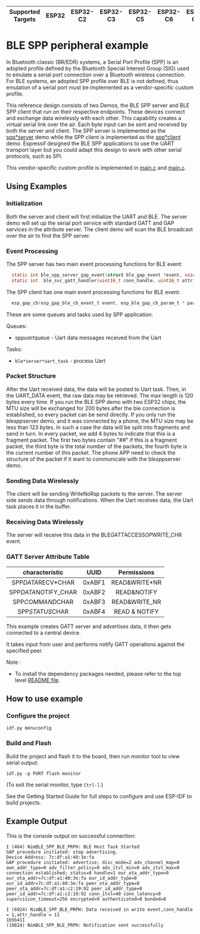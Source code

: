 | Supported Targets | ESP32 | ESP32-C2 | ESP32-C3 | ESP32-C5 | ESP32-C6 | ESP32-C61 | ESP32-H2 | ESP32-S3 |
| ----------------- | ----- | -------- | -------- | -------- | -------- | --------- | -------- | -------- |

# BLE SPP peripheral example

  In Bluetooth classic (BR/EDR) systems, a Serial Port Profile (SPP) is an adopted profile defined by the Bluetooth Special Interest Group (SIG) used to emulate a serial port connection over a Bluetooth wireless connection. For BLE systems, an adopted SPP profile over BLE is not defined, thus emulation of a serial port must be implemented as a vendor-specific custom profile.

  This reference design consists of two Demos, the BLE SPP server and BLE SPP client that run on their respective endpoints. These devices connect and exchange data wirelessly with each other. This capability creates a virtual serial link over the air. Each byte input can be sent and received by both the server and client. The SPP server is implemented as the [spp*server](../spp*server) demo while the SPP client is implemented as the [spp*client](../spp*client) demo. Espressif designed the BLE SPP applications to use the UART transport layer but you could adapt this design to work with other serial protocols, such as SPI.

  This vendor-specific custom profile is implemented in [main.c](../spp*client/main/main.c) and [main.c](../spp*server/main/main.c).

## Using Examples

### Initialization

  Both the server and client will first initialize the UART and BLE. The server demo will set up the serial port service with standard GATT and GAP services in the attribute server. The client demo will scan the BLE broadcast over the air to find the SPP server.

### Event Processing

  The SPP server has two main event processing functions for BLE event:

```c
  static int ble_spp_server_gap_event(struct ble_gap_event *event, void *arg);
  static int  ble_svc_gatt_handler(uint16_t conn_handle, uint16_t attr_handle,struct ble_gatt_access_ctxt *ctxt, void *arg);
```

  The SPP client has one main event processing functions for BLE event:

```c
  esp_gap_cb(esp_gap_ble_cb_event_t event, esp_ble_gap_cb_param_t * param);
```

  These are some queues and tasks used by SPP application:

  Queues:

  * spp*uart*queue       - Uart data messages received from the Uart

  Tasks:

  * `ble*server*uart_task`            - process Uart

### Packet Structure

  After the Uart received data, the data will be posted to Uart task. Then, in the UART_DATA event, the raw data may be retrieved. The max length is 120 bytes every time.
  If you run the BLE SPP demo with two ESP32 chips, the MTU size will be exchanged for 200 bytes after the ble connection is established, so every packet can be send directly.
  If you only run the ble*spp*server demo, and it was connected by a phone, the MTU size may be less than 123 bytes. In such a case the data will be split into fragments and send in turn.
  In every packet, we add 4 bytes to indicate that this is a fragment packet. The first two bytes contain "##" if this is a fragment packet, the third byte is the total number of the packets, the fourth byte is the current number of this packet.
  The phone APP need to check the structure of the packet if it want to communicate with the ble*spp*server demo.

### Sending Data Wirelessly

  The client will be sending WriteNoRsp packets to the server. The server side sends data through notifications. When the Uart receives data, the Uart task places it in the buffer.

### Receiving Data Wirelessly

   The server will receive this data in the BLE*GATT*ACCESS*OP*WRITE_CHR event.

### GATT Server Attribute Table

  characteristic|UUID|Permissions
  :-:|:-:|:-:
  SPP*DATA*RECV*CHAR|0xABF1|READ&WRITE*NR
  SPP*DATA*NOTIFY_CHAR|0xABF2|READ&NOTIFY
  SPP*COMMAND*CHAR|0xABF3|READ&WRITE_NR
  SPP*STATUS*CHAR|0xABF4|READ & NOTIFY

This example creates GATT server and advertises data, it then gets connected to a central device.

It takes input from user and performs notify GATT operations against the specified peer.

Note :

* To install the dependency packages needed, please refer to the top level [README file](../../../../README.md#running-test-python-script-pytest).

## How to use example

### Configure the project

```
idf.py menuconfig
```

### Build and Flash

Build the project and flash it to the board, then run monitor tool to view serial output:

```
idf.py -p PORT flash monitor
```

(To exit the serial monitor, type ``Ctrl-]``.)

See the Getting Started Guide for full steps to configure and use ESP-IDF to build projects.

## Example Output

This is the console output on successful connection:

```
I (464) NimBLE_SPP_BLE_PRPH: BLE Host Task Started
GAP procedure initiated: stop advertising.
Device Address: 7c:df:a1:40:3e:fa
GAP procedure initiated: advertise; disc_mode=2 adv_channel_map=0 own_addr_type=0 adv_filter_policy=0 adv_itvl_min=0 adv_itvl_max=0
connection established; status=0 handle=1 our_ota_addr_type=0 our_ota_addr=7c:df:a1:40:3e:fa our_id_addr_type=0 our_id_addr=7c:df:a1:40:3e:fa peer_ota_addr_type=0 peer_ota_addr=7c:df:a1:c2:19:92 peer_id_addr_type=0 peer_id_addr=7c:df:a1:c2:19:92 conn_itvl=40 conn_latency=0 supervision_timeout=256 encrypted=0 authenticated=0 bonded=0

I (6924) NimBLE_SPP_BLE_PRPH: Data received in write event,conn_handle = 1,attr_handle = 11
1b5b41I
(10824) NimBLE_SPP_BLE_PRPH: Notification sent successfully

```
